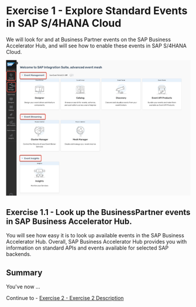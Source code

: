 # Exercise 1 - Explore Standard Events in SAP S/4HANA Cloud

We will look for and at Business Partner events on the SAP Business Accelerator Hub, and will see how to enable these events in SAP S/4HANA Cloud. 

![Pic 1](/./images/ex1-1.png)

## Exercise 1.1 - Look up the BusinessPartner events in SAP Business Accelerator Hub.

You will see how easy it is to look up available events in the SAP Business Accelerator Hub. Overall, SAP Business Accelerator Hub provides you with information on standard APIs and events available for selected SAP backends.

## Summary

You've now ...

Continue to - [Exercise 2 - Exercise 2 Description](../ex2/README.md)

